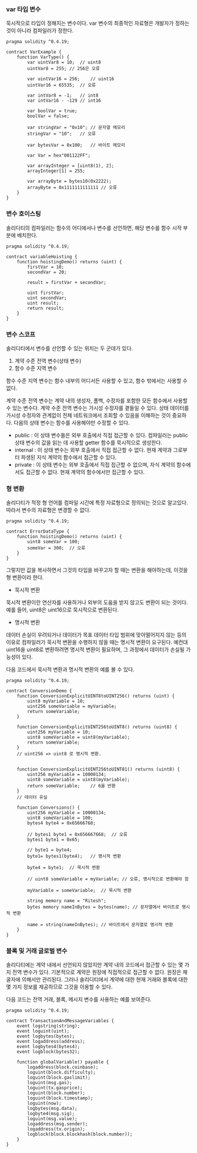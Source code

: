 ### var 타입 변수

묵시적으로 타입이 정해지는 변수이다.
var 변수의 최종적인 자료형은 개발자가 정하는 것이 아니라 컴파일러가 정한다.

``` solidity
pragma solidity ^0.4.19;

contract VarExample {
    function VarType() {
        var uintVar8 = 10;  // uint8
        uintVar8 = 255; // 256은 오류

        var uintVar16 = 256;    // uint16
        uintVar16 = 65535;  // 오류

        var intVar8 = -1;   // int8
        var intVar16 - -129 // int16

        var boolVar = true;
        boolVar = false;

        var stringVar = "0x10"; // 문자열 메모리
        stringVar = "10";   // 오류

        var bytesVar = 0x100;   // 바이트 메모리

        var Var = hex"001122FF";

        var arrayInteger = [uint8(1), 2];
        arrayInteger[1] = 255;

        var arrayByte = bytes10(0x2222);
        arrayByte = 0x1111111111111 // 오류
    }
}
```

### 변수 호이스팅

솔리디티의 컴파일러는 함수의 어디에서나 변수를 선언하면, 해당 변수를 함수 시작 부분에 배치한다.

``` solidity
pragma solidity ^0.4.19;

contract variableHoisting {
    function hoistingDemo() returns (uint) {
        firstVar = 10;
        secondVar = 20;

        result = firstVar + secondVar;

        uint firstVar;
        uint secondVar;
        uint result;
        return result;
    }
}
```

### 변수 스코프

솔리디티에서 변수를 선언할 수 있는 위치는 두 군데가 있다.

1. 계약 수준 전역 변수(상태 변수)
2. 함수 수준 지역 변수

함수 수준 지역 변수는 함수 내부의 어디서든 사용할 수 있고, 함수 밖에서는 사용할 수 없다.

계약 수준 전역 변수는 계약 내의 생성자, 폴백, 수정자를 포함한 모든 함수에서 사용할 수 있는 변수다. 계약 수준 전역 변수는 가시성 수정자를 곁들일 수 있다. 상태 데이터를 가시성 수정자와 관계없이 전체 네트워크에서 조회할 수 있음을 이해하는 것이 중요하다. 다음의 상태 변수는 함수를 사용해야만 수정할 수 있다.

- public : 이 상태 변수들은 외부 호출에서 직접 접근할 수 있다. 컴파일러는 public 상태 변수의 값을 읽는 데 사용할 getter 함수를 묵시적으로 생성한다.
- internal : 이 상태 변수는 외부 호출에서 직접 접근할 수 없다. 현재 계약과 그로부터 파생된 지식 계약의 함수에서 접근할 수 있다.
- private : 이 상태 변수는 외부 호출에서 직접 접근할 수 없으며, 자식 계약의 함수에서도 접근할 수 없다. 현재 계약의 함수에서만 접근할 수 있다.


### 형 변환

솔리디티가 적정 형 언어를 컴파일 시간에 특정 자료형으로 정의되는 것으로 알고있다. 따라서 변수의 자료형은 변경할 수 없다.

``` solidity
pragma solidity ^0.4.19;

contract ErrorDataType {
    function hoistingDemo() returns (uint) {
        uint8 someVar = 100;
        someVar = 300;  // 오류
    }
}
```

그렇지만 값을 복사하면서 그것의 타입을 바꾸고자 할 때는 변환을 해야하는데, 이것을 형 변환이라 한다.

- 묵시적 변환

묵시적 변환이란 연산자를 사용하거나 외부의 도움을 받지 않고도 변환이 되는 것이다. 예를 들어, uint8은 uint16으로 묵시적으로 변환된다.

- 명시적 변환

데이터 손실이 우려되거나 데이터가 목표 데이터 타입 범위에 맞아떨어지지 않는 등의 이유로 컴파일러가 묵시적 변환을 수행하지 않을 때는 명시적 변환이 요구된다. 예컨대 uint16을 uint8로 변환하려면 명시적 변환이 필요하며, 그 과정에서 데이터가 손실될 가능성이 있다.

다음 코드에서 묵시적 변환과 명시적 변환의 예를 볼 수 있다.

``` solidity
pragma solidity ^0.4.19;

contract ConversionDemo {
    function ConversionExplicitUINT8toUINT256() returns (uint) {
        uint8 myVariable = 10;
        uint256 someVariable = myVariable;
        return someVariable;
    }
    
    function ConversionExplicitUINT256toUINT8() returns (uint8) {
        uint256 myVariable = 10;
        uint8 someVariable = uint8(myVariable);
        return someVariable;
    }
    // uint256 => uint8 로 명시적 변환.


    function ConversionExplicitUINT256toUINT81() returns (uint8) {
        uint256 myVariable = 10000134;
        uint8 someVariable = uint8(myVariable);
        return someVariable;    // 6을 반환
    }
    // 데이터 유실

    function Conversions() {
        uint256 myVariable = 10000134;
        uint8 someVariable = 100;
        bytes4 byte4 = 0x65666768;

        // bytes1 byte1 = 0x656667668;  // 오류
        bytes1 byte1 = 0x65;

        // byte1 = byte4;
        byte1= bytes1(byte4);   // 명시적 변환

        byte4 = byte1;  // 묵시적 변환

        // uint8 someVariable = myVariable; // 오류, 명시적으로 변환해야 함

        myVariable = someVariable;  // 묵시적 변환

        string memory name = "Ritesh";
        bytes memory nameInBytes = bytes(name); // 문자열에서 바이트로 명시적 변환

        name = string(nameInBytes); // 바이트에서 문자열로 명시적 변환
    }
}
```


### 블록 및 거래 글로벌 변수

솔리디티에는 계약 내에서 선언되지 않았지만 계약 내의 코드에서 접근할 수 있는 몇 가지 전역 변수가 있다. 기본적으로 계약은 원장에 직접적으로 접근할 수 없다. 원장은 채굴자에 의해서만 관리된다. 그러나 솔리디티에서 계약에 대한 현재 거래와 블록에 대한 몇 가지 정보를 제공하므로 그것을 이용할 수 있다.

다음 코드는 전역 거래, 블록, 메시지 변수를 사용하는 예를 보여준다.

``` solidity
pragma solidity ^0.4.19;

contract TransactionAndMessageVariables {
    event logstring(string);
    event loguint(uint);
    event logbytes(bytes);
    event logaddress(address);
    event logbytes4(bytes4);
    event logblock(bytes32);

    function globalVariable() payable {
        logaddress(block.coinbase);
        loguint(block.difficulty);
        loguint(block.gaslimit);
        loguint(msg.gas);
        loguint(tx.gasprice);
        loguint(block.number);
        loguint(block.timestamp);
        loguint(now);
        logbytes(msg.data);
        logbyte4(msg.sig);
        loguint(msg.value);
        logaddress(msg.sender);
        logaddress(tx.origin);
        logblock(block.blockhash(block.number));
    }
}
```